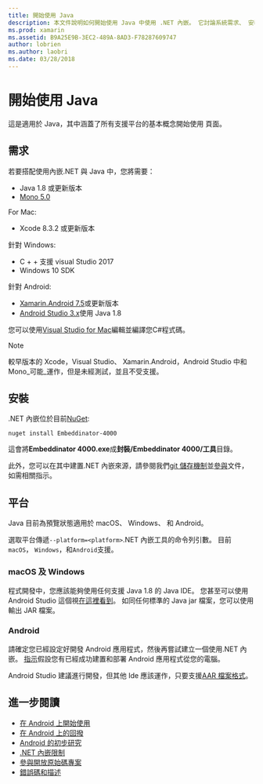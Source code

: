 ```yaml
---
title: 開始使用 Java
description: 本文件說明如何開始使用 Java 中使用 .NET 內嵌。 它討論系統需求、 安裝和支援的平台。
ms.prod: xamarin
ms.assetid: B9A25E9B-3EC2-489A-8AD3-F78287609747
author: lobrien
ms.author: laobri
ms.date: 03/28/2018
---
```


# <a name="getting-started-with-java"></a>開始使用 Java

這是適用於 Java，其中涵蓋了所有支援平台的基本概念開始使用 頁面。

## <a name="requirements"></a>需求

若要搭配使用內嵌.NET 與 Java 中，您將需要：

* Java 1.8 或更新版本
* [Mono 5.0](https://www.mono-project.com/download/)

For Mac:

* Xcode 8.3.2 或更新版本

針對 Windows:

* C + + 支援 visual Studio 2017
* Windows 10 SDK

針對 Android:

* [Xamarin.Android 7.5](https://visualstudio.microsoft.com/xamarin/)或更新版本
* [Android Studio 3.x](https://developer.android.com/studio/index.html)使用 Java 1.8

您可以使用[Visual Studio for Mac](https://visualstudio.microsoft.com/vs/mac/)編輯並編譯您C#程式碼。

> [!NOTE]
> 較早版本的 Xcode，Visual Studio、 Xamarin.Android，Android Studio 中和 Mono_可能_運作，但是未經測試，並且不受支援。

## <a name="installation"></a>安裝

.NET 內嵌位於目前[NuGet](https://www.nuget.org/packages/Embeddinator-4000/):

```shell
nuget install Embeddinator-4000
```

這會將**Embeddinator 4000.exe**成**封裝/Embeddinator 4000/工具**目錄。

此外，您可以在其中建置.NET 內嵌來源，請參閱我們[git 儲存機制](https://github.com/mono/Embeddinator-4000/)並[參與](https://github.com/mono/Embeddinator-4000/blob/master/Contributing.md)文件，如需相關指示。

## <a name="platforms"></a>平台

Java 目前為預覽狀態適用於 macOS、 Windows、 和 Android。

選取平台傳遞`--platform=<platform>`.NET 內嵌工具的命令列引數。 目前`macOS`， `Windows`，和`Android`支援。

### <a name="macos-and-windows"></a>macOS 及 Windows

程式開發中，您應該能夠使用任何支援 Java 1.8 的 Java IDE。 您甚至可以使用 Android Studio 這個視[在這裡看到](https://stackoverflow.com/questions/16626810/can-android-studio-be-used-to-run-standard-java-projects)。 如同任何標準的 Java jar 檔案，您可以使用輸出 JAR 檔案。

### <a name="android"></a>Android

請確定您已經設定好開發 Android 應用程式，然後再嘗試建立一個使用.NET 內嵌。 [指示](~/tools/dotnet-embedding/get-started/java/android.md)假設您有已經成功建置和部署 Android 應用程式從您的電腦。

Android Studio 建議進行開發，但其他 Ide 應該運作，只要支援[AAR 檔案格式](https://developer.android.com/studio/projects/android-library.html)。

## <a name="further-reading"></a>進一步閱讀

* [在 Android 上開始使用](~/tools/dotnet-embedding/get-started/java/android.md)
* [在 Android 上的回撥](~/tools/dotnet-embedding/android/callbacks.md)
* [Android 的初步研究](~/tools/dotnet-embedding/android/index.md)
* [.NET 內嵌限制](~/tools/dotnet-embedding/limitations.md)
* [參與開放原始碼專案](https://github.com/mono/Embeddinator-4000/blob/master/Contributing.md)
* [錯誤碼和描述](~/tools/dotnet-embedding/errors.md)
